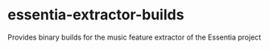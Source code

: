 # essentia-extractor-builds
Provides binary builds for the music feature extractor of the Essentia project
